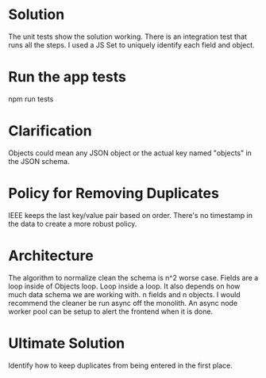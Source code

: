 # Solution

The unit tests show the solution working. There is an integration test that runs all the steps. I used a JS Set to uniquely identify each field and object.

# Run the app tests

npm run tests
# Clarification

Objects could mean any JSON object or the actual key named "objects" in the JSON schema.

# Policy for Removing Duplicates

IEEE keeps the last key/value pair based on order. There's no timestamp in the data to create a more robust policy.

# Architecture

The algorithm to normalize clean the schema is n^2 worse case. Fields are a loop inside of Objects loop. Loop inside a loop. It also depends on how much data schema we are working with. n fields and n objects. I would recommend the cleaner be run async off the monolith. An async node worker pool can be setup to alert the frontend when it is done.

# Ultimate Solution

Identify how to keep duplicates from being entered in the first place.
